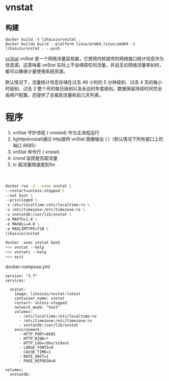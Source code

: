 vnstat
======

## 构建

```
docker build -t lihaixin/vnstat .
docker buildx build --platform linux/arm64,linux/amd64 -t lihaixin/vnstat . --push
```

[vnStat][1] vnStat 是一个网络流量监视器，它使用内核提供的网络接口统计信息作为信息源。这意味着 vnStat 实际上不会嗅探任何流量，并且无论网络流量率如何，都可以确保少量使用系统资源。

默认情况下，流量统计信息存储在过去 48 小时的 5 分钟级别、过去 4 天的每小时级别、过去 2 整个月的每日级别以及永远的年度级别。数据保留持续时间完全由用户配置。还提供了总看到流量和前几天列表。

程序
=======
1. vnStat 守护进程 ( vnstatd) 作为主进程运行
2. lighttpdvnstati通过 http提供 vnStat 图像输出 ( )（默认情况下所有接口上的端口 8685）
3. vnStat 命令行 ( vnstat)
4. crond 监控是否超流量
5. tc 超流量限速度到1m

###
```bash


docker run -d --name vnstat \
--restart=unless-stopped \
--net host \
--privileged \
-v /etc/localtime:/etc/localtime:ro \
-v /etc/timezone:/etc/timezone:ro \
-v vnstatdb:/var/lib/vnstat \
-e MAXTX=1.8 \
-e MAXALL=4.0 \
-e MAXLIMTYPE=TiB \
lihaixin/vnstat

docker  exec vnstat bash
>>> vnstat --help
>>> vnstati --help
>>> exit
```
docker-compose.yml
```
version: "3.7"
services:

  vnstat:
    image: lihaixin/vnstat:latest
    container_name: vnstat
    restart: unless-stopped
    network_mode: "host"
    volumes:
      - /etc/localtime:/etc/localtime:ro
      - /etc/timezone:/etc/timezone:ro
      - vnstatdb:/var/lib/vnstat
    environment:
      - HTTP_PORT=8685
      - HTTP_BIND=*
      - HTTP_LOG=/dev/stdout
      - LARGE_FONTS=0
      - CACHE_TIME=1
      - RATE_UNIT=1
      - PAGE_REFRESH=0

volumes:
  vnstatdb:
  
```

[1]: http://humdi.net/vnstat/
